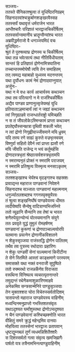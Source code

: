 सञ्जयः-  
ततस्ते सैनिकाश्श्रुत्वा तं युधिष्ठिरनिग्रहम्  
सिंहनादरवांश्चक्रुर्बाणशङ्खरवैस्सह  
ततस्सर्वं यथावृत्तं धर्मराजेन भारत  
आप्तैश्चारैः परिज्ञातं भारद्वाजचिकीर्षितम्  
ततस्सर्वान्समानीय भ्रातॄन्सैन्यांश्च भारत  
अब्रवीद्धर्मराजो वै धनञ्जयमिदं वचः  
युधिष्ठिरः-  
श्रुतं ते पुरुषव्याघ्र द्रोणस्य च चिकीर्षितम्  
यथा तन्न भवेत्सत्यं तथा नीतिर्विधीयताम्  
सान्तरं हि प्रतिज्ञातं द्रोणेनामित्रघातिना  
तच्चान्तरममोघेषौ त्वयि तेन समाहितम्  
तत् त्वमद्य महाबाहो युध्यस्व मदनन्तरम्  
यथा दुर्योधनः कामं नेमं द्रोणादवाप्नुयात्  
अर्जुनः-   
यथा न मे वधः कार्य आचार्यस्य कथञ्चन  
तथा तव परित्यागो न मे राजंश्चिकीर्षितः  
अद्यैव पाण्डव प्राणानुत्सृजेयमहं युधि  
प्रतियाताऽहमाचार्यं त्वां न जह्यां कथञ्चन  
त्वां निगृह्याहवे राजन्धार्तराष्ट्रो यमिच्छति  
न स तं जीवलोकेऽस्मिन्कामं प्राप्ता कथञ्चन  
प्रपतेद्द्यौस्सनक्षत्रा पृथिवी शकली भवेत्  
न त्वां द्रोणो निगृह्णीयाज्जीवमाने मयि ध्रुवम्  
यदि तस्य रणे साह्यं कुरुते वज्रभृत्स्वयम्  
विष्णुर्वा सहितो देवैर्न त्वां प्राप्ता ह्यसौ रणे  
मयि जीवति राजेन्द्र न भयं कर्तुमर्हसि  
द्रोणादस्त्रभृतां श्रेष्ठात्सर्वशस्त्रभृतामपि  
न स्मराम्यनृतं प्रोक्तं न स्मरामि पराजयम्  
न स्मरामि प्रतिश्रुत्य विस्मृत्य मनसाऽकृतम्  
सञ्जयः-   
ततश्शङ्खाश्च भेर्यश्च मृदङ्गाश्च सहस्रशः  
प्रावाद्यन्त महाराज पाण्डवानां निवेशने  
सिंहनादश्च सञ्जातः पाण्डवानां महात्मनाम्  
धनुर्ज्यातलशब्दश्च गगनस्पृक्सुभैरवः  
तं श्रुत्वा शङ्खनिर्घोषं पाण्डवेयस्य धीमतः  
त्वदीयेष्वपि सैन्येषु वादित्राण्यभिजघ्निरे  
ततो व्यूढानि सैन्यानि तव तेषां च भारत  
शनैरुपेयुरन्योन्यं योत्स्यमानानि संयुगे  
ततः प्रववृते युद्धं तुमुलं रोमहर्षणम्  
पाण्डवानां कुरूणां च द्रोणपाञ्चाल्ययोरपि  
यतमानाः प्रयत्नेन द्रोणानीकविशातने  
न शेकुस्सृञ्जया राजंस्तद्धि द्रोणेन पालितम्  
तथैव तव पुत्रस्य रथोदाराः प्रहारिणः  
न शेकुः पाण्डवीं सेनां पाल्यमानां किरीटीना  
ते सेने स्तिमिते आस्तां काङ्क्षमाणे परस्परम्  
समासक्ते यथा नक्तं वनराजी सुपुष्पिते  
ततो रुक्मरथो राजन्नर्केणेव विराजता  
वरूथिना विनिष्पत्य व्यचरत्पृतनान्तरे  
तमुद्यन्तं रथेनैकमाशुकारिणमाहवे  
अनेकमिव सन्त्रसान्मेनिरे पाण्डुसृञ्जयाः  
तेन मुक्ताश्शरा घोरा विचेरुस्सर्वतोदिशम्  
त्रासयन्तो महाराज पाण्डवेयस्य वाहिनीम्  
मध्यन्दिनमनुप्राप्तो गभस्तिशतसंवृतः  
यथाऽदृश्यत घर्मांशुस्तथा द्रोणोऽप्यदृश्यत  
न चैनं पाण्डवेयानां कश्चिच्छक्नोति भारत  
वीक्षितुं समरे क्रुद्धं महेन्द्रमिव दानवाः  
मोहयित्वा ततस्सेनां भारद्वाजः प्रतापवान्  
धृष्टद्युम्नबलं तूर्णं व्यधमन्निशितैश्शरैः  
स दिशस्सर्वतो गत्वा संवृत्य खमजिह्मगैः  
पार्षतो यत्र तत्रैनामभिनत्पाण्डुवाहिनीम्   
